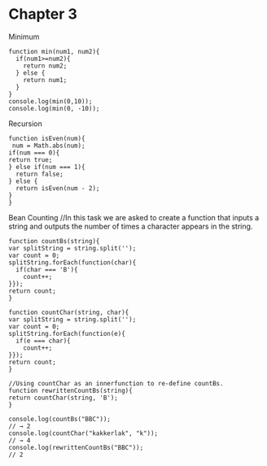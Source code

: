 <h1> Chapter 3 </h1>

Minimum
```
function min(num1, num2){
  if(num1>=num2){
    return num2;
  } else {
    return num1;
  }
}
console.log(min(0,10));
console.log(min(0, -10));
```
Recursion
```
function isEven(num){
 num = Math.abs(num);
if(num === 0){
return true;
} else if(num === 1){
  return false;
} else {
  return isEven(num - 2);
}
}
```

Bean Counting
//In this task we are asked to create a function that inputs a string and outputs the number of times a character appears in the string. 
```
function countBs(string){
var splitString = string.split('');
var count = 0;
splitString.forEach(function(char){
  if(char === 'B'){
    count++;
}});
return count;
}

function countChar(string, char){
var splitString = string.split('');
var count = 0;
splitString.forEach(function(e){
  if(e === char){
    count++;
}});
return count;
}

//Using countChar as an innerfunction to re-define countBs.
function rewrittenCountBs(string){
return countChar(string, 'B');
}

console.log(countBs("BBC"));
// → 2
console.log(countChar("kakkerlak", "k"));
// → 4
console.log(rewrittenCountBs("BBC"));
// 2
```
